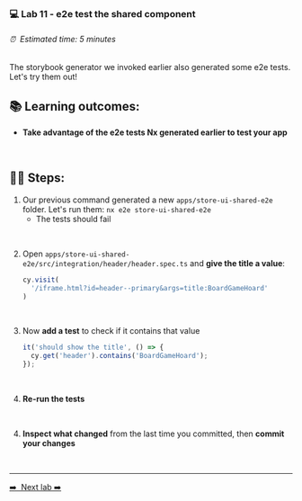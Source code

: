 ### 💻 Lab 11 - e2e test the shared component

###### ⏰ &nbsp;Estimated time: 5 minutes

The storybook generator we invoked earlier also generated some e2e tests. Let's try them out!

## 📚 Learning outcomes:

- **Take advantage of the e2e tests Nx generated earlier to test your app**
<br />

## 🏋️‍♀️ Steps:

1. Our previous command generated a new `apps/store-ui-shared-e2e` folder. Let's run them: `nx e2e store-ui-shared-e2e`
   - The tests should fail
<br/>

2. Open `apps/store-ui-shared-e2e/src/integration/header/header.spec.ts` and **give the title a value**:

   ```ts
   cy.visit(
     '/iframe.html?id=header--primary&args=title:BoardGameHoard'
   )
   ```
   <br />   

3. Now **add a test** to check if it contains that value

   ```ts
   it('should show the title', () => {
     cy.get('header').contains('BoardGameHoard');
   });
   ```
   <br />

4. **Re-run the tests**
<br/>

4. **Inspect what changed** from the last time you committed, then **commit your changes**
<br/>

---

[➡️ &nbsp;Next lab ➡️](../lab12/LAB.md)

